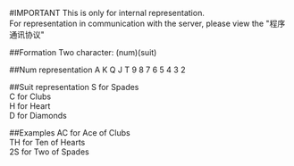 #IMPORTANT
This is only for internal representation.  
For representation in communication with the server, please view the "程序通讯协议"

##Formation
Two character: (num)(suit)

##Num representation
A K Q J T 9 8 7 6 5 4 3 2

##Suit representation
S for Spades  
C for Clubs  
H for Heart  
D for Diamonds

##Examples
AC for Ace of Clubs  
TH for Ten of Hearts  
2S for Two of Spades
